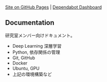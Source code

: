 [Site on GitHub Pages](https://si-aizu.github.io/documentation/) |
[Dependabot Dashboard](https://github.com/SI-Aizu/documentation/network/updates)



## Documentation

研究室メンバー向けドキュメント。

- Deep Learning 深層学習
- Python, 依存関係の管理
- Git, GitHub
- Docker
- Ubuntu, GPU
- 上記の環境構築など
